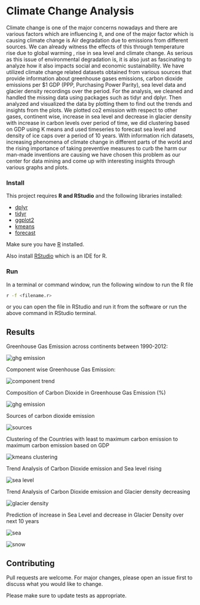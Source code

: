 # Climate Change Analysis
Climate change is one of the major concerns nowadays and there are various factors which are influencing it, and one of the major factor which is causing climate change is Air degradation due to emissions from different sources. We can already witness the effects of this through temperature rise due to global warming , rise in sea level and climate change. As serious as this issue of environmental degradation is, it is also just as fascinating to analyze how it also impacts social and economic sustainability. We have utilized climate change related datasets obtained from various sources that provide information about greenhouse gases emissions, carbon dioxide emissions per $1 GDP (PPP, Purchasing Power Parity), sea level data and glacier density recordings over the period.  For the analysis, we cleaned and handled the missing data using packages such as tidyr and dplyr. Then analyzed and visualized the data by plotting them to find out the trends and insights from the plots. We plotted co2 emission with respect to other gases, continent wise, increase in sea level  and decrease in glacier density with increase in carbon levels over period of time, we did clustering based on GDP using K means and used timeseries to forecast sea level and density of ice caps over a period of 10 years. With information rich datasets, increasing phenomena of climate change in different parts of the world and the rising importance of taking preventive measures to curb the harm our man-made inventions are causing we have chosen this problem as our center for data mining and come up with interesting insights through various graphs and plots. 

### Install

This project requires **R and RStudio** and the following libraries installed:

- [dplyr](https://www.rdocumentation.org/packages/dplyr/versions/0.7.8)
- [tidyr](https://www.rdocumentation.org/packages/tidyr/versions/0.8.3)
- [ggplot2](https://ggplot2.tidyverse.org/)
- [kmeans](https://www.rdocumentation.org/packages/stats/versions/3.6.1/topics/kmeans)
- [forecast](https://www.rdocumentation.org/packages/forecast/versions/8.9/topics/forecast)

Make sure you have [R](https://www.r-project.org/) installed.

Also install [RStudio](https://rstudio.com/) which is an IDE for R. 

### Run

In a terminal or command window, run the following window to run the R file

```bash
r -f <filename.r>
```  
or you can open the file in RStudio and run it from the software or run the above command in RStudio terminal.

## Results 
Greenhouse Gas Emission across continents between 1990-2012:

![ghg emission](Demo/continents.png)

Component wise Greenhouse Gas Emission:

![component trend](Demo/component.png)

Composition of Carbon Dioxide in Greenhouse Gas Emission (%)

![ghg emission](Demo/composition.png)

Sources of carbon dioxide emission

![sources](Demo/sources.png)

Clustering of the Countries with least to maximum carbon emission to maximum carbon emission based on GDP

![kmeans clustering](Demo/kmeans.png)

Trend Analysis of Carbon Dioxide emission and Sea level rising

![sea level](Demo/sealevel.png)

Trend Analysis of Carbon Dioxide emission and Glacier density decreasing

![glacier density](Demo/glacier.png)

Prediction of increase in Sea Level and decrease in Glacier Density over next 10 years	

![sea](Demo/psea.png)

![snow](Demo/psnow.png)

## Contributing
Pull requests are welcome. For major changes, please open an issue first to discuss what you would like to change.

Please make sure to update tests as appropriate.